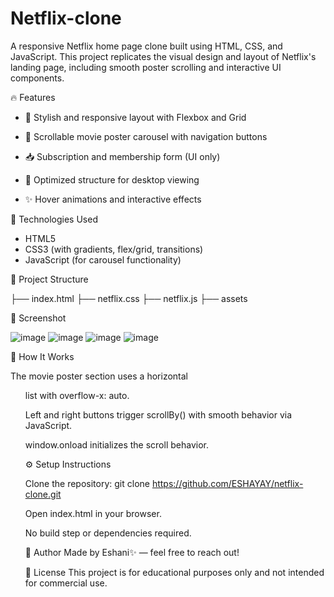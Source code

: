# Netflix-clone

A responsive Netflix home page clone built using HTML, CSS, and JavaScript. This project replicates the visual design and layout of Netflix's landing page, including smooth poster scrolling and interactive UI components.

🔥 Features

- 🎨 Stylish and responsive layout with Flexbox and Grid

- 📜 Scrollable movie poster carousel with navigation buttons

- 📥 Subscription and membership form (UI only)

- 📱 Optimized structure for desktop viewing

- ✨ Hover animations and interactive effects

🚀 Technologies Used
  - HTML5
  - CSS3 (with gradients, flex/grid, transitions)
  - JavaScript (for carousel functionality)


📂 Project Structure

├── index.html
├── netflix.css 
├── netflix.js 
├── assets 

📸 Screenshot

 ![image](https://github.com/user-attachments/assets/2191797c-b332-4166-b52b-3331d8dab74c)
 ![image](https://github.com/user-attachments/assets/5399e54b-4abf-4d36-9717-3e2c0571cd5a)
 ![image](https://github.com/user-attachments/assets/c2748174-9d1d-4965-8929-fe0d62592217)
 ![image](https://github.com/user-attachments/assets/b9a5335f-5839-4ebd-a657-16f7351b77f8)


🧠 How It Works

  The movie poster section uses a horizontal <ul> list with overflow-x: auto.

  Left and right buttons trigger scrollBy() with smooth behavior via JavaScript.

  window.onload initializes the scroll behavior.


⚙️ Setup Instructions

  Clone the repository: git clone https://github.com/ESHAYAY/netflix-clone.git
  
  Open index.html in your browser.

  No build step or dependencies required.

🙌 Author
  Made by Eshani✨ — feel free to reach out!

📄 License
This project is for educational purposes only and not intended for commercial use.
